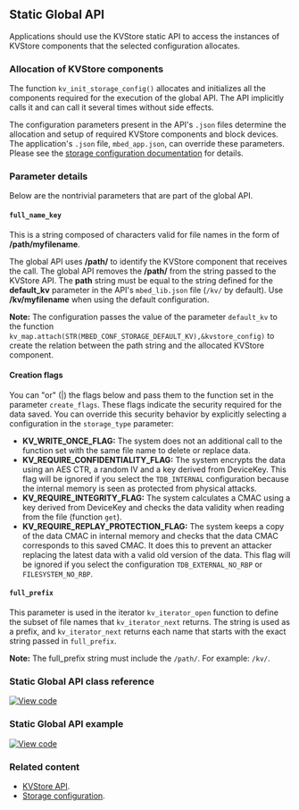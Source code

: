 ## Static Global API

Applications should use the KVStore static API to access the instances of KVStore components that the selected configuration allocates.

### Allocation of KVStore components

The function `kv_init_storage_config()` allocates and initializes all the components required for the execution of the global API. The API implicitly calls it and can call it several times without side effects.

The configuration parameters present in the API's `.json` files determine the allocation and setup of required KVStore components and block devices. The application's `.json` file, `mbed_app.json`, can override these parameters. Please see the [storage configuration documentation](../reference/storage.html) for details.

### Parameter details

Below are the nontrivial parameters that are part of the global API.

#### `full_name_key`

This is a string composed of characters valid for file names in the form of **/path/myfilename**.

The global API uses **/path/** to identify the KVStore component that receives the call. The global API removes the **/path/** from the string passed to the KVStore API. The **path** string must be equal to the string defined for the **default_kv** parameter in the API's `mbed_lib.json` file (`/kv/` by default). Use **/kv/myfilename** when using the default configuration.

<span class="notes">**Note:** The configuration passes the value of the parameter `default_kv` to the function `kv_map.attach(STR(MBED_CONF_STORAGE_DEFAULT_KV),&kvstore_config)` to create the relation between the path string and the allocated KVStore component.</span>

#### Creation flags

You can "or" (|) the flags below and pass them to the function set in the parameter `create_flags`. These flags indicate the security required for the data saved. You can override this security behavior by explicitly selecting a configuration in the `storage_type` parameter:

- **KV_WRITE_ONCE_FLAG:** The system does not an additional call to the function set with the same file name to delete or replace data.
- **KV_REQUIRE_CONFIDENTIALITY_FLAG:** The system encrypts the data using an AES CTR, a random IV and a key derived from DeviceKey. This flag will be ignored if you select the `TDB_INTERNAL` configuration because the internal memory is seen as protected from physical attacks.
- **KV_REQUIRE_INTEGRITY_FLAG:** The system calculates a CMAC using a key derived from DeviceKey and checks the data validity when reading from the file (function `get`).
- **KV_REQUIRE_REPLAY_PROTECTION_FLAG:** The system keeps a copy of the data CMAC in internal memory and checks that the data CMAC corresponds to this saved CMAC. It does this to prevent an attacker replacing the latest data with a valid old version of the data. This flag will be ignored if you select the configuration `TDB_EXTERNAL_NO_RBP` or `FILESYSTEM_NO_RBP`.

#### `full_prefix`

This parameter is used in the iterator `kv_iterator_open` function to define the subset of file names that `kv_iterator_next` returns. The string is used as a prefix, and `kv_iterator_next` returns each name that starts with the exact string passed in `full_prefix`.

<span class="notes">**Note:** The full_prefix string must include the `/path/`. For example: `/kv/`.</span>

### Static Global API class reference

[![View code](https://www.mbed.com/embed/?type=library)](https://os.mbed.com/docs/development/mbed-os-api-doxy/kvstore__global__api_8h_source.html)

### Static Global API example

[![View code](https://www.mbed.com/embed/?url=https://github.com/ARMmbed/mbed-os-example-kvstore/)](https://github.com/ARMmbed/mbed-os-example-kvstore/blob/master/main.cpp)

### Related content

- [KVStore API](../apis/kvstore.html).
- [Storage configuration](../reference/storage.html).

